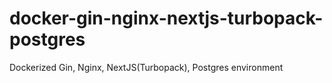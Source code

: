 # docker-gin-nginx-nextjs-turbopack-postgres
Dockerized Gin, Nginx, NextJS(Turbopack), Postgres environment
